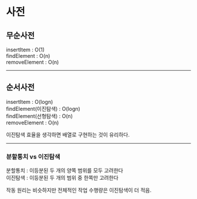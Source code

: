 # 사전

## 무순사전

insertItem : O(1)  
findElement : O(n)  
removeElement : O(n)

---

## 순서사전

insertItem : O(logn)  
findElement(이진탐색) : O(logn)  
findElement(선형탐색) : O(n)  
removeElement : O(n)

이진탐색 효율을 생각하면 배열로 구현하는 것이 유리하다.

---

### 분할통치 vs 이진탐색

분할통치 : 이등분된 두 개의 양쪽 범위를 모두 고려한다  
이진탐색 : 이등분된 두 개의 범위 중 한쪽만 고려한다

작동 원리는 비슷하지만 전체적인 작업 수행량은 이진탐색이 더 적음.
